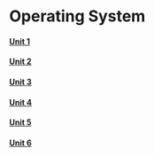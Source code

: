 # Operating System <br />
#### <a href="https://github.com/Brijesh59/os/tree/master/Unit1"> Unit 1 </a><br />
#### <a href="https://github.com/Brijesh59/os/tree/master/Unit2"> Unit 2 </a><br />
#### <a href="https://github.com/Brijesh59/os/tree/master/Unit3"> Unit 3 </a><br />
#### <a href="https://github.com/Brijesh59/os/tree/master/Unit4"> Unit 4 </a><br />
#### <a href="https://github.com/Brijesh59/os/tree/master/Unit5"> Unit 5 </a><br />
#### <a href="https://github.com/Brijesh59/os/tree/master/Unit6"> Unit 6 </a><br />

